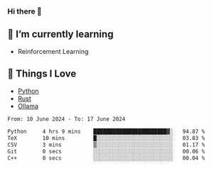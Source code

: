 ### Hi there 👋
<!-- ## About Me -->

## 🌱 I’m currently learning
- Reinforcement Learning

## 🥰 Things I Love
- [Python](https://www.python.org/) 
- [Rust](https://www.rust-lang.org/)
- [Ollama](https://ollama.com)

<!--START_SECTION:waka-->

```txt
From: 10 June 2024 - To: 17 June 2024

Python     4 hrs 9 mins    ███████████████████████▓░   94.87 %
TeX        10 mins         █░░░░░░░░░░░░░░░░░░░░░░░░   03.83 %
CSV        3 mins          ▒░░░░░░░░░░░░░░░░░░░░░░░░   01.17 %
Git        0 secs          ░░░░░░░░░░░░░░░░░░░░░░░░░   00.06 %
C++        0 secs          ░░░░░░░░░░░░░░░░░░░░░░░░░   00.04 %
```

<!--END_SECTION:waka-->

<!--
**CharlesC03/CharlesC03** is a ✨ _special_ ✨ repository because its `README.md` (this file) appears on your GitHub profile.

Here are some ideas to get you started:

- 🔭 I’m currently working on ...
- 🌱 I’m currently learning ...
- 👯 I’m looking to collaborate on ...
- 🤔 I’m looking for help with ...
- 💬 Ask me about ...
- 📫 How to reach me: ...
- 😄 Pronouns: ...
- ⚡ Fun fact: ...
-->
